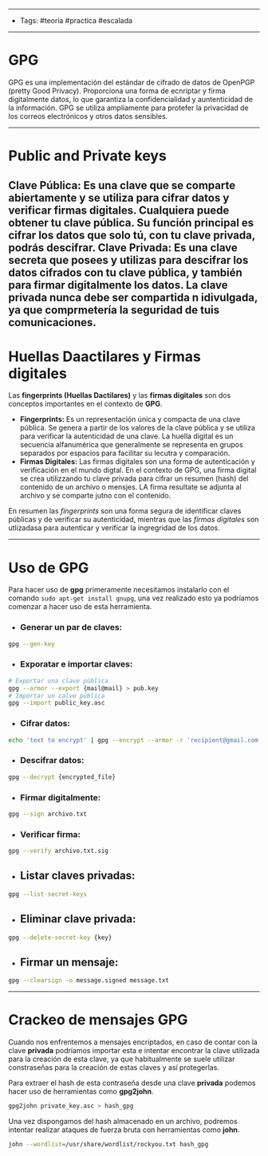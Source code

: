 ------
- Tags: #teoria #practica #escalada 
- -----
# GPG  

GPG es una implementación del estándar de cifrado de datos de OpenPGP (pretty Good Privacy). Proporciona una forma de ecnriptar y firma digitalmente datos, lo que garantiza la confidencialidad y auntenticidad de la información. GPG se utiliza ampliamente para protefer la privacidad de los correos electrónicos y otros datos sensibles. 

-----
# Public and Private keys

 **Clave Pública:** Es una clave que se comparte abiertamente y se utiliza para cifrar datos y verificar firmas digitales. Cualquiera puede obtener tu clave pública. Su función principal es cifrar los datos que solo tú, con tu clave privada, podrás descifrar.
 **Clave Privada:** Es una clave secreta que posees y utilizas para descifrar los datos cifrados con tu clave pública, y también para firmar digitalmente los datos. La clave privada nunca debe ser compartida n idivulgada, ya que comprmetería la seguridad de tuis comunicaciones. 
---
# Huellas Daactilares  y Firmas digitales

Las **fingerprints (Huellas Dactilares)** y las **firmas digitales** son dos conceptos importantes en el contexto de **GPG**.

- **Fingerprints:** Es un representación única y compacta de una clave pública. Se genera a partir de los valores de la clave pública y se utiliza para verificar la autenticidad de una clave. La huella digital es un secuencia alfanumérica que generalmente se representa en grupos separados por espacios para facilitar su lecutra y comparación.
-  **Firmas Digitales:** Las firmas digitales son una forma de autenticación y verificación en el mundo digtal. En el contexto de GPG, una firma digital se crea utilizzando tu clave privada para cifrar un resumen (hash) del contenido de un archivo o mensjes. LA firma resultate se adjunta al archivo y se comparte jutno con el contenido. 

En resumen las *fingerprints* son una forma segura de identificar claves públicas y de verificar su autenticidad, mientras que las *firmas digitales* son utlizadasa para autenticar y verificar la ingregridad de los datos. 

------
# Uso de GPG

Para hacer uso de **gpg** primeramente necesitamos instalarlo con el comando `sudo apt-get install gnupg`, una vez realizado esto ya podríamos comenzar a hacer uso de esta herramienta. 

- ### **Generar un par de claves:** 
```bash
gpg --gen-key
```

- ### **Exporatar e importar claves:** 
```bash
# Exportar una clave pública
gpg --armor --export {mail@mail} > pub.key
# Importar un calve pública 
gpg --import public_key.asc
```

- ### **Cifrar datos:** 
```bash
echo 'text to encrypt' | gpg --encrypt --armor -r 'recipient@gmail.com' > text_encrypted.asc
```

- ### **Descifrar datos:** 
```bash
gpg --decrypt {encrypted_file}
```

- ### **Firmar digitalmente:**
```bash
gpg --sign archivo.txt
```

- ### **Verificar firma:**
```bash
gpg --verify archivo.txt.sig
```

- ## Listar claves privadas:
```bash
gpg --list-secret-keys
```

- ## Eliminar clave privada:
```bash
gpg --delete-secret-key {key}
```

- ## Firmar un mensaje: 
```bash
gpg --clearsign -o message.signed message.txt
```
-----
# Crackeo de mensajes GPG

Cuando nos enfrentemos a mensajes encriptados, en caso de contar con la clave **privada** podríamos importar esta e intentar encontrar la clave utilizada para la creación de esta clave, ya que habitualmente se suele utilizar constraseñas para la creación de estas claves y así protegerlas.

Para extraer el hash de esta contraseña desde una clave **privada** podemos hacer uso de herramientas como **gpg2john**. 

```bash
gpg2john private_key.asc > hash_gpg
```

 Una vez dispongamos del hash almacenado en un archivo, podremos intentar realizar ataques de fuerza bruta con herramientas como **john**. 

```bash
john --wordlist=/usr/share/wordlist/rockyou.txt hash_gpg
```